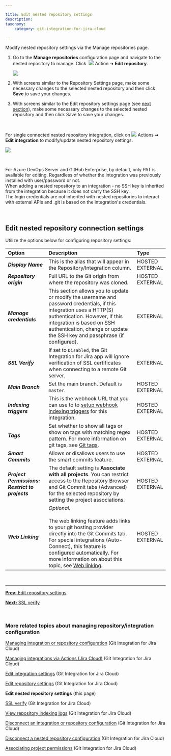 ```yaml
---

title: Edit nested repository settings
description:
taxonomy:
    category: git-integration-for-jira-cloud

---
```


Modify nested repository settings via the Manage repositories page.

1.  Go to the **Manage repositories** configuration page and navigate to the nested repository to manage. Click &nbsp;<img src='/wp-content/uploads/actions-icon.png' /> Action ➜ **Edit repository**.

    ![](/wp-content/uploads/gij-cloud-edit-nested-repository-actions.png)

2.  With screens similar to the Repository Settings page, make some necessary changes to the selected nested repository and then click **Save** to save your changes.
   

3.  With screens similar to the Edit repository settings page (see [next section]()), make some necessary changes to the selected nested repository and then click Save to save your changes.

&nbsp;

For single connected nested repository integration, click on <img src='/wp-content/uploads/actions-icon.png' /> Actions ➜ **Edit integration** to modify/update nested repository settings.

![](/wp-content/uploads/gij-cloud-edit-nested-single-integration-settings.png)

&nbsp;

<div class="bbb-callout bbb--info">
    <div class="irow">
    <div class="ilogobox">
        <span class="logoimg"></span>
    </div>
    <div class="imsgbox">
        For Azure DevOps Server and GitHub Enterprise, by default, only PAT is available for editing. Regardless of whether the integration was previously installed with user/password or not.
    </div>
    </div>
</div>

<div class="bbb-callout bbb--note">
    <div class="irow">
    <div class="ilogobox">
        <span class="logoimg"></span>
    </div>
    <div class="imsgbox">
        When adding a nested repository to an integration - no SSH key is inherited from the integration because it does not carry the SSH key.
    </div>
    </div>
</div>

<div class="bbb-callout bbb--info">
    <div class="irow">
    <div class="ilogobox">
        <span class="logoimg"></span>
    </div>
    <div class="imsgbox">
        The login credentials are not inherited with nested repositories to interact with external APIs and .git is based on the integration's credentials.
    </div>
    </div>
</div>

&nbsp;

## Edit nested repository connection settings

Utilize the options below for configuring repository settings:

| Option | Description | Type |
| :--- | :--- | :--- |
| _**Display Name**_ | This is the alias that will appear in the Repository/Integration column. | HOSTED<br>EXTERNAL |
| _**Repository origin**_ | Full URL to the Git origin from where the repository was cloned. | HOSTED<br>EXTERNAL |
| _**Manage credentials**_ | This section allows you to update or modify the username and password credentials, if this integration uses a HTTP(S) authentication. However, if this integration is based on SSH authentication, change or update the SSH key and passphrase (if configured). | EXTERNAL |
| _**SSL Verify**_ | If set to `Disabled`, the Git Integration for Jira app will ignore verification of SSL certificates when connecting to a remote Git server. | EXTERNAL |
| _**Main Branch**_ | Set the main branch. Default is `master`. | HOSTED<br>EXTERNAL |
| _**Indexing triggers**_ | This is the webhook URL that you can use to to [setup webhook indexing triggers](https://link.bigbrassband.com/docs-webhooks-jira-cloud) for this integration. | HOSTED<br>EXTERNAL |
| _**Tags**_ | Set whether to show all tags or show on tags with matching regex pattern. For more information on git tags, see [Git tags](/git-integration-for-cloud/git-tags-gij-cloud). | HOSTED<br>EXTERNAL |
| _**Smart Commits**_ | Allows or disallows users to use the smart commits feature. | HOSTED<br>EXTERNAL |
| _**Project Permissions: Restrict to projects**_ | The default setting is **Associate with all projects**. You can restrict access to the Repository Browser and Git Commit tabs (Advanced) for the selected repository by setting the project associations. | HOSTED<br>EXTERNAL |
| _**Web Linking**_ | _Optional._<br><br>The web linking feature adds links to your git hosting provider directly into the Git Commits tab. For special integrations (Auto-Connect), this feature is configured automatically. For more information on about this topic, see [Web linking](/git-integration-for-jira-cloud/web-linking-gij-cloud/). | HOSTED<br>EXTERNAL |

&nbsp;
* * *

[**Prev:** Edit repository settings](/git-integration-for-jira-cloud/edit-repository-gij-cloud/)

[**Next:** SSL verify](/git-integration-for-jira-cloud/ssl-verify-gij-cloud/)

&nbsp;

### More related topics about managing repository/integration configuration

[Managing integration or repository configuration](/git-integration-for-jira-cloud/managing-integration-or-repository-configuration-gij-cloud/) (Git Integration for Jira Cloud)

[Managing integrations via Actions (Jira Cloud)](/git-integration-for-jira-cloud/managing-integrations-via-actions-jira-cloud-gij-cloud/) (Git Integration for Jira Cloud)

[Edit integration settings](/git-integration-for-jira-cloud/edit-integration-gij-cloud/) (Git Integration for Jira Cloud)

[Edit repository settings](/git-integration-for-jira-cloud/edit-repository-gij-cloud/) (Git Integration for Jira Cloud)

**Edit nested repository settings** (this page)

[SSL verify](/git-integration-for-jira-cloud/ssl-verify-gij-cloud/) (Git Integration for Jira Cloud)

[View repository indexing logs](/git-integration-for-jira-cloud/view-repository-indexing-logs-gij-cloud/) (Git Integration for Jira Cloud)

[Disconnect an integration or repository configuration](/git-integration-for-jira-cloud/removing-integration-or-repository-configuration-gij-cloud/) (Git Integration for Jira Cloud)

[Disconnect a nested repository configuration](/git-integration-for-jira-cloud/removing-integration-or-repository-configuration-gij-cloud/) (Git Integration for Jira Cloud)

[Associating project permissions](/git-integration-for-jira-cloud/associating-project-permissions-gij-cloud/) (Git Integration for Jira Cloud)


